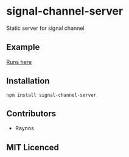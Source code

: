 # signal-channel-server

Static server for signal channel

## Example

[Runs here][1]

## Installation

`npm install signal-channel-server`

## Contributors

 - Raynos

## MIT Licenced

  [1]: http://signalchannel.co

